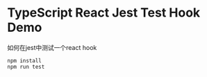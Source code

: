 TypeScript React Jest Test Hook Demo
=============================================

如何在jest中测试一个react hook

```
npm install
npm run test
```

